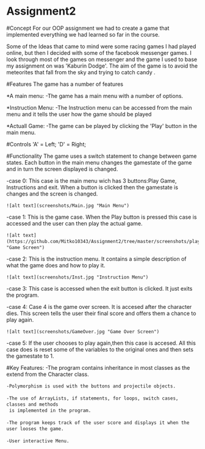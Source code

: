 # Assignment2

#Concept
For our OOP assignment we had to create a game that implemented everything
we had learned so far  in the course. 

Some of the Ideas that came to mind were some racing games I had played online,
but then I decided with some of the facebook messenger games.
I look through most of the games on messenger and the game I used to base my assignment
on was 'Kaburin Dodge'.
The aim of the game is to avoid the meteorites that fall from the sky and trying 
to catch candy .

#Features
The game has a number of features

*A main menu:
		-The game has a main menu with a number of options.
		
*Instruction Menu:
		-The Instruction menu can be accessed from the main menu
		 and it tells the user how the game should be played

*Actuall Game:
		-The game can be played by clicking the 'Play' button
		 in the main menu. 
		 
#Controls
	'A' = Left;
	'D' = Right;
	
#Functionality
The game uses a switch statement to change between game states. Each button in the
main menu changes the gamestate of the game and in turn the screen displayed
is changed.

-case 0:
	This case is the main menu wich has 3 buttons:Play Game, Instructions and
	exit. When a button is clicked then the gamestate is changes and the 
	screen is changed.
	
	![alt text](screenshots/Main.jpg "Main Menu")
	
-case 1:
	This is the game case. When the Play button is pressed this case is accessed
	and the user can then play the actual game.
	
	![alt text](https://github.com/Mitko10343/Assignment2/tree/master/screenshots/play.jpg "Game Screen")
	
-case 2:
	This is the instruction menu. It contains a simple description of what the
	game does and how to play it.
	
	![alt text](screenshots/Inst.jpg "Instruction Menu")
	
-case 3:
	This case is accessed when the exit button is clicked. It just exits the program.

-case 4:
	Case 4 is the game over screen. It is accesed after the character dies. This screen
	tells the user their final score and offers them a chance to play again.
	
	![alt text](screenshots/GameOver.jpg "Game Over Screen")

-case 5: 
    If the user chooses to play again,then this case is accesed. All this case does is 
	reset some of the variables to the original ones and then sets the gamestate to 1.
	
	
#Key Features:
	-The program contains inheritance in most classes as the extend from the Character
	 class.
	
	-Polymorphism is used with the buttons and projectile objects.
	
	-The use of ArrayLists, if statements, for loops, switch cases, classes and methods
	 is implemented in the program.
	 
	-The program keeps track of the user score and displays it when the user looses the game.
	
	-User interactive Menu.